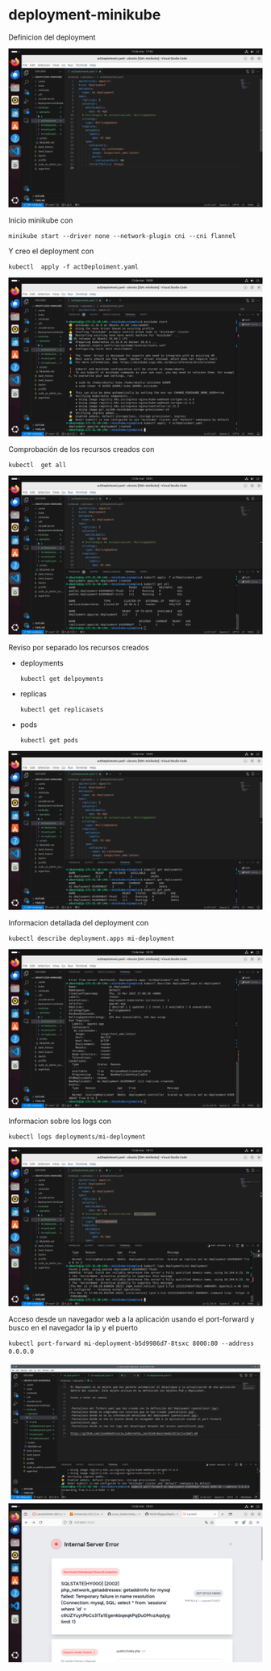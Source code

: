 # deployment-minikube

Definicion del deployment

![imagen](./img/1.png)

Inicio minikube con  

```
minikube start --driver none --network-plugin cni --cni flannel
```

Y creo el deployment con

```
kubectl  apply -f actDeploiment.yaml
```

![imagen](./img/2.png)

Comprobación de los recursos creados con  

```
kubectl  get all
```

![imagen](./img/3.png)

Reviso por separado los recursos creados
- deployments

  ```
  kubectl get delpoyments 
  ```

- replicas

  ```
  kubectl get replicasets
  ```

- pods
 
  ```
  kubectl get pods 
  ```

![imagen](./img/4.png)

Informacion detallada del deployment con  

```
kubectl describe deployment.apps mi-deployment
```

![imagen](./img/5.png)

Informacion sobre los logs con  

```
kubectl logs deployments/mi-deployment
```

![imagen](./img/6.png)

Acceso desde un navegador web a la aplicación usando el port-forward y busco en el navegador la ip y el puerto

```
kubectl port-forward mi-deployment-b5d9986d7-8tsxc 8000:80 --address 0.0.0.0
```

![imagen](./img/b1.png)
![imagen](./img/8.png)
